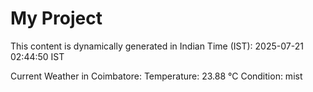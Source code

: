 # My Project

This content is dynamically generated in Indian Time (IST): 2025-07-21 02:44:50 IST


Current Weather in Coimbatore:
Temperature: 23.88 °C
Condition: mist
